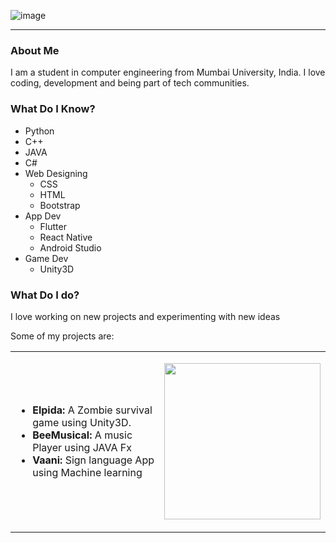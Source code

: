 
![image](https://user-images.githubusercontent.com/68859625/114293040-7bfc8380-9ab0-11eb-987c-54eae23e23bf.png)
- - - -
### About Me
I am a student in computer engineering from Mumbai University, India. I love coding, development and being part of tech communities.
### What Do I Know?
  * Python
  * C++
  * JAVA
  * C#
  * Web Designing
    * CSS
    * HTML
    * Bootstrap
  * App Dev
    * Flutter
    * React Native
    * Android Studio
 * Game Dev
   * Unity3D
### What Do I do?
I love working on new projects and experimenting with new ideas
<p>
 Some of my projects are:
 <table cellspacing="150px">
 <td>
 <ul>
  <li><b>Elpida:</b> A Zombie survival game using Unity3D.</li>
  <li><b>BeeMusical:</b> A music Player using JAVA Fx</li>
  <li><b>Vaani:</b> Sign language App using Machine learning  </li>
  </ul>
  </td>
<td>
<p align="right"><img src="https://user-images.githubusercontent.com/68859625/114293315-b36c2f80-9ab2-11eb-8ab0-2fa14e825896.gif" width="250">
</p>
</p>
</td>
</table>
